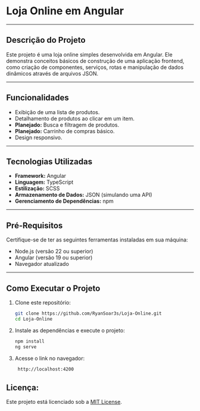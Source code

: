 # Loja Online em Angular

---

## Descrição do Projeto
Este projeto é uma loja online simples desenvolvida em Angular. Ele demonstra conceitos básicos de construção de uma aplicação frontend, como criação de componentes, serviços, rotas e manipulação de dados dinâmicos através de arquivos JSON.

---

## Funcionalidades
- Exibição de uma lista de produtos.
- Detalhamento de produtos ao clicar em um item.
- **Planejado:** Busca e filtragem de produtos.
- **Planejado:** Carrinho de compras básico.
- Design responsivo.

---

## Tecnologias Utilizadas
- **Framework:** Angular
- **Linguagem:** TypeScript
- **Estilização:** SCSS
- **Armazenamento de Dados:** JSON (simulando uma API)
- **Gerenciamento de Dependências:** npm

---

## Pré-Requisitos
Certifique-se de ter as seguintes ferramentas instaladas em sua máquina:
- Node.js (versão 22 ou superior)
- Angular (versão 19 ou superior)
- Navegador atualizado

---

## Como Executar o Projeto

1. Clone este repositório:
   ```bash
   git clone https://github.com/RyanSoar3s/Loja-Online.git
   cd Loja-Online
   ```
2. Instale as dependências e execute o projeto:
   ```bash
   npm install
   ng serve
   ```
3. Acesse o link no navegador:
   ```bash
    http://localhost:4200
   ```

## Licença:

Este projeto está licenciado sob a [MIT License](LICENSE).
